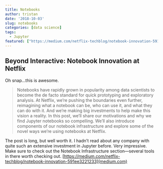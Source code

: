 ```yaml
---
title: Notebooks
author: tristan
date: '2018-10-03'
slug: notebooks
categories: [data science]
tags:
  - Jupyter
featured: ["https://medium.com/netflix-techblog/notebook-innovation-591ee3221233"]
---
```


## Beyond Interactive: Notebook Innovation at Netflix
Oh snap…this is awesome.
> Notebooks have rapidly grown in popularity among data scientists to become the de facto standard for quick prototyping and exploratory analysis. At Netflix, we’re pushing the boundaries even further, reimagining what a notebook can be, who can use it, and what they can do with it. And we’re making big investments to help make this vision a reality.
In this post, we’ll share our motivations and why we find Jupyter notebooks so compelling. We’ll also introduce components of our notebook infrastructure and explore some of the novel ways we’re using notebooks at Netflix.

The post is long, but well worth it. I hadn’t read about any company with quite such an extensive investment in Jupyter before. Very impressive. Make sure to check out the Notebook Infrastructure section—several tools in there worth checking out.
[https://medium.com/netflix-techblog/notebook-innovation-591ee3221233](medium.com)